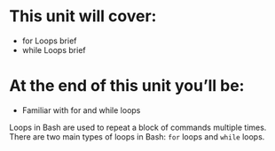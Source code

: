# This unit will cover:
- for Loops brief
- while Loops brief

# At the end of this unit you’ll be:
- Familiar with for and while loops

Loops in Bash are used to repeat a block of commands multiple times. There are two main types of loops in Bash: `for` loops and `while` loops.